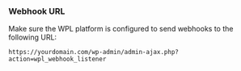 ### Webhook URL
Make sure the WPL platform is configured to send webhooks to the following URL:
```
https://yourdomain.com/wp-admin/admin-ajax.php?action=wpl_webhook_listener
```
